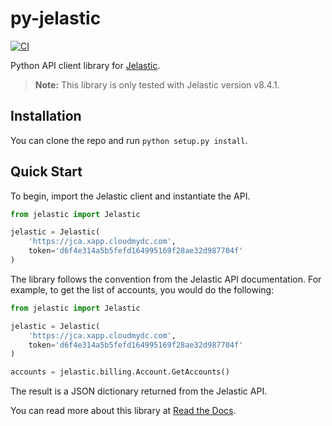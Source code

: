 # py-jelastic

[![CI](https://github.com/Onemind-Services-LLC/py-jelastic/actions/workflows/ci.yml/badge.svg)](https://github.com/Onemind-Services-LLC/py-jelastic/actions/workflows/ci.yml)

Python API client library for [Jelastic](https://jelastic.com/).

> **Note:** This library is only tested with Jelastic version v8.4.1.

## Installation

You can clone the repo and run `python setup.py install`.

## Quick Start

To begin, import the Jelastic client and instantiate the API.

```python
from jelastic import Jelastic

jelastic = Jelastic(
    'https://jca.xapp.cloudmydc.com',
    token='d6f4e314a5b5fefd164995169f28ae32d987704f'
)
```

The library follows the convention from the Jelastic API documentation. For example, to get the list of accounts, you would do the following:

```python
from jelastic import Jelastic

jelastic = Jelastic(
    'https://jca.xapp.cloudmydc.com',
    token='d6f4e314a5b5fefd164995169f28ae32d987704f'
)

accounts = jelastic.billing.Account.GetAccounts()
```

The result is a JSON dictionary returned from the Jelastic API.

You can read more about this library at [Read the Docs](https://onemind-services-llc.github.io/py-jelastic).
